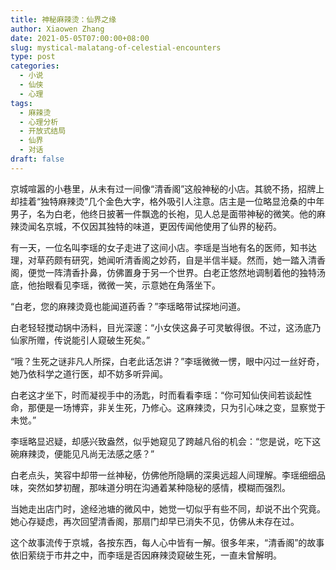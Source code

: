 ```yaml
---
title: 神秘麻辣烫：仙界之缘
author: Xiaowen Zhang
date: 2021-05-05T07:00:00+08:00
slug: mystical-malatang-of-celestial-encounters
type: post
categories:
  - 小说
  - 仙侠
  - 心理
tags:
  - 麻辣烫
  - 心理分析
  - 开放式结局
  - 仙界
  - 对话
draft: false
---
```


京城喧嚣的小巷里，从未有过一间像“清香阁”这般神秘的小店。其貌不扬，招牌上却挂着“独特麻辣烫”几个金色大字，格外吸引人注意。店主是一位略显沧桑的中年男子，名为白老，他终日披著一件飘逸的长袍，见人总是面带神秘的微笑。他的麻辣烫闻名京城，不仅因其独特的味道，更因传闻他使用了仙界的秘药。

有一天，一位名叫李瑶的女子走进了这间小店。李瑶是当地有名的医师，知书达理，对草药颇有研究，她闻听清香阁之妙药，自是半信半疑。然而，她一踏入清香阁，便觉一阵清香扑鼻，仿佛置身于另一个世界。白老正悠然地调制着他的独特汤底，他抬眼看见李瑶，微微一笑，示意她在角落坐下。

“白老，您的麻辣烫竟也能闻道药香？”李瑶略带试探地问道。

白老轻轻搅动锅中汤料，目光深邃：“小女侠这鼻子可灵敏得很。不过，这汤底乃仙家所赠，传说能引人窥破生死矣。”

“哦？生死之谜非凡人所探，白老此话怎讲？”李瑶微微一愣，眼中闪过一丝好奇，她乃依科学之道行医，却不妨多听异闻。

白老这才坐下，时而凝视手中的汤匙，时而看看李瑶：“你可知仙侠间若谈起性命，那便是一场博弈，非关生死，乃修心。这麻辣烫，只为引心味之变，显察觉于未觉。”

李瑶略显迟疑，却感兴致盎然，似乎她窥见了跨越凡俗的机会：“您是说，吃下这碗麻辣烫，便能见凡尚无法感之感？”

白老点头，笑容中却带一丝神秘，仿佛他所隐瞒的深奥远超人间理解。李瑶细细品味，突然如梦初醒，那味道分明在沟通着某种隐秘的感情，模糊而强烈。

当她走出店门时，途经池塘的微风中，她觉一切似乎有些不同，却说不出个究竟。她心存疑虑，再次回望清香阁，那扇门却早已消失不见，仿佛从未存在过。

这个故事流传于京城，各按东西，每人心中皆有一解。很多年来，“清香阁”的故事依旧萦绕于市井之中，而李瑶是否因麻辣烫窥破生死，一直未曾解明。